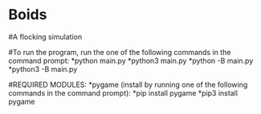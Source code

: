 # Boids
#A flocking simulation

#To run the program, run the one of the following commands in the command prompt:
  *python main.py
  *python3 main.py
  *python -B main.py
  *python3 -B main.py
  
#REQUIRED MODULES: *pygame (install by running one of the following commands in the command prompt):
  *pip install pygame
  *pip3 install pygame
